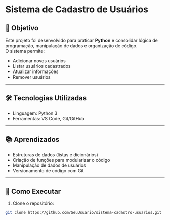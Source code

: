 # Sistema de Cadastro de Usuários

## 🎯 Objetivo
Este projeto foi desenvolvido para praticar **Python** e consolidar lógica de programação, manipulação de dados e organização de código.  
O sistema permite:  
- Adicionar novos usuários  
- Listar usuários cadastrados  
- Atualizar informações  
- Remover usuários  

---

## 🛠 Tecnologias Utilizadas
- Linguagem: Python 3  
- Ferramentas: VS Code, Git/GitHub  

---

## 📚 Aprendizados
- Estruturas de dados (listas e dicionários)  
- Criação de funções para modularizar o código  
- Manipulação de dados de usuários  
- Versionamento de código com Git  

---

## 🚀 Como Executar
1. Clone o repositório:  
```bash
git clone https://github.com/SeuUsuario/sistema-cadastro-usuarios.git
